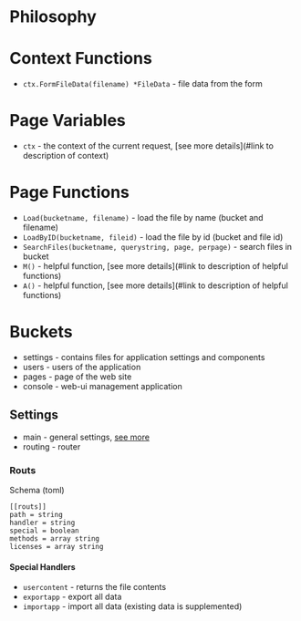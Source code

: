 # Philosophy

# Context Functions

* `ctx.FormFileData(filename) *FileData` - file data from the form

# Page Variables

* `ctx` - the context of the current request, [see more details](#link to description of context)

# Page Functions

* `Load(bucketname, filename)` - load the file by name (bucket and filename)
* `LoadByID(bucketname, fileid)` - load the file by id (bucket and file id)
* `SearchFiles(bucketname, querystring, page, perpage)` - search files in bucket
* `M()` - helpful function, [see more details](#link to description of helpful functions)
* `A()` - helpful function, [see more details](#link to description of helpful functions)

# Buckets

* settings - contains files for application settings and components
* users - users of the application
* pages - page of the web site
* console - web-ui management application

## Settings

* main - general settings, [see more](MAINCONFIG.md)
* routing - router 

### Routs

Schema (toml)

```
[[routs]]
path = string
handler = string
special = boolean
methods = array string
licenses = array string
```

#### Special Handlers

* `usercontent` - returns the file contents
* `exportapp` - export all data
* `importapp` - import all data (existing data is supplemented)

